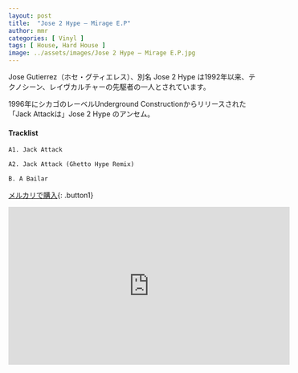 ```yaml
---
layout: post
title:  "Jose 2 Hype – Mirage E.P"
author: mmr
categories: [ Vinyl ]
tags: [ House, Hard House ]
image: ../assets/images/Jose 2 Hype – Mirage E.P.jpg
---
```


Jose Gutierrez（ホセ・グティエレス）、別名 Jose 2 Hype は1992年以来、テクノシーン、レイヴカルチャーの先駆者の一人とされています。

1996年にシカゴのレーベルUnderground Constructionからリリースされた「Jack Attackは」Jose 2 Hype のアンセム。

#### Tracklist
```md
A1. Jack Attack

A2. Jack Attack (Ghetto Hype Remix)

B. A Bailar
```

[メルカリで購入](https://jp.mercari.com/item/m71182259236?afid=6142608987){: .button1}

<iframe width="560" height="315" src="https://www.youtube.com/embed/Ff97zRPQPAM?si=lON_HVWZ4sk9qML_" title="YouTube video player" frameborder="0" allow="accelerometer; autoplay; clipboard-write; encrypted-media; gyroscope; picture-in-picture; web-share" referrerpolicy="strict-origin-when-cross-origin" allowfullscreen></iframe>